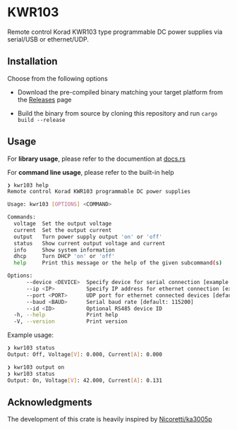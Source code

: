 # KWR103
Remote control Korad KWR103 type programmable DC power supplies via serial/USB or ethernet/UDP.

## Installation

Choose from the following options

- Download the pre-compiled binary matching your target platform from the
[Releases](https://github.com/weinshec/kwr103/releases) page

- Build the binary from source by cloning this repository and run `cargo build --release`

## Usage

For **library usage**, please refer to the documention at [docs.rs](https://docs.rs/kwr103)

For **command line usage**, please refer to the built-in help
```bash
❯ kwr103 help
Remote control Korad KWR103 programmable DC power supplies

Usage: kwr103 [OPTIONS] <COMMAND>

Commands:
  voltage  Set the output voltage
  current  Set the output current
  output   Turn power supply output 'on' or 'off'
  status   Show current output voltage and current
  info     Show system information
  dhcp     Turn DHCP 'on' or 'off'
  help     Print this message or the help of the given subcommand(s)

Options:
      --device <DEVICE>  Specify device for serial connection [example: /dev/ttyACM0]
      --ip <IP>          Specify IP address for ethernet connection [example: 192.168.1.195]
      --port <PORT>      UDP port for ethernet connected devices [default: 18190]
      --baud <BAUD>      Serial baud rate [default: 115200]
      --id <ID>          Optional RS485 device ID
  -h, --help             Print help
  -V, --version          Print version
```

Example usage:
```bash
❯ kwr103 status
Output: Off, Voltage[V]: 0.000, Current[A]: 0.000

❯ kwr103 output on
❯ kwr103 status
Output: On, Voltage[V]: 42.000, Current[A]: 0.131
```

## Acknowledgments

The development of this crate is heavily inspired by
[Nicoretti/ka3005p](https://github.com/Nicoretti/ka3005p)
